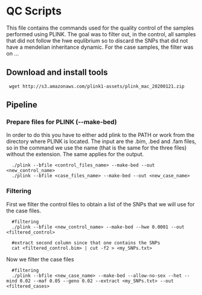 # QC Scripts

This file contains the commands used for the quality control of the samples performed using PLINK. The goal was to filter out, in the control, all samples that did not follow the hwe equlibrium so to discard the SNPs that did not have a mendelian inheritance dynamic. For the case samples, the filter was on ...

## Download and install tools
     wget http://s3.amazonaws.com/plink1-assets/plink_mac_20200121.zip
  
  
 ## Pipeline 
 
 ### Prepare files for PLINK (--make-bed)
 In order to do this you have to either add plink to the PATH or work from the directory where PLINK is located. The input are the .bim, .bed and .fam files, so in the command we use the name (that is the same for the three files) without the extension. The same applies for the output.
 
      ./plink --bfile <control_files_name> --make-bed --out <new_control_name>
      ./plink --bfile <case_files_name> --make-bed --out <new_case_name>
      
      
 ### Filtering
  First we filter the control files to obtain a list of the SNPs that we will use for the case files. 
  
      #filtering
      ./plink --bfile <new_control_name> --make-bed --hwe 0.0001 --out <filtered_control>
      
      #extract second column since that one contains the SNPs
      cat <filtered_control.bim> | cut -f2 > <my_SNPs.txt>
 
 Now we filter the case files 
 
      #filtering
      ./plink --bfile <new_case_name> --make-bed --allow-no-sex --het --mind 0.02 --maf 0.05 --geno 0.02 --extract <my_SNPs.txt> --out <filtered_cases>
